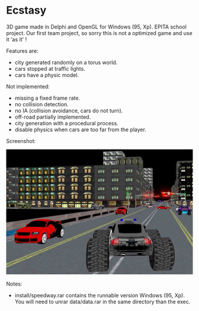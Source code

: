 # Ecstasy

3D game made in Delphi and OpenGL for Windows (95, Xp). EPITA school project. Our first team project, so sorry this is not a optimized game and use it 'as it' !

Features are:
* city generated randomly on a torus world.
* cars stopped at traffic lights.
* cars have a physic model.

Not implemented:
* missing a fixed frame rate.
* no collision detection.
* no IA (collision avoidance, cars do not turn).
* off-road partially implemented.
* city generation with a procedural process.
* disable physics when cars are too far from the player.

Screenshot:

![alt tag](https://github.com/Lecrapouille/Ecstasy/blob/master/doc/screenshot.jpg)

Notes:

* install/speedway.rar contains the runnable version Windows (95, Xp). You will need to unrar data/data.rar in the same directory than the exec.
